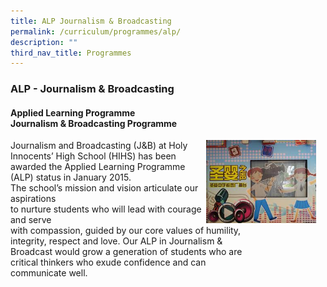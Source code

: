 ```yaml
---
title: ALP Journalism & Broadcasting
permalink: /curriculum/programmes/alp/
description: ""
third_nav_title: Programmes
---
```

### **ALP - Journalism & Broadcasting**

#### **Applied Learning Programme**<br> **Journalism & Broadcasting Programme**

<img src="/images/alp%201.jpg" style="width:35%;margin-right:15px;" align = "right">

Journalism and Broadcasting (J&B) at Holy Innocents’ High School (HIHS) has been awarded the Applied Learning Programme (ALP) status in January 2015. <br>The school’s mission and vision articulate our aspirations<br> to nurture students who will lead with courage and serve<br> with compassion, guided by our core values of humility,<br> integrity, respect and love. Our ALP in Journalism &<br> Broadcast would grow a generation of students who are<br> critical thinkers who exude confidence and can<br> communicate well.	




